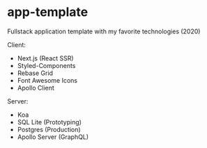 # app-template
Fullstack application template with my favorite technologies (2020)

Client:

 - Next.js (React SSR)
 - Styled-Components
 - Rebase Grid
 - Font Awesome Icons
 - Apollo Client
 
 
 Server:
  - Koa
  - SQL Lite (Prototyping)
  - Postgres (Production)
  - Apollo Server (GraphQL)
  
